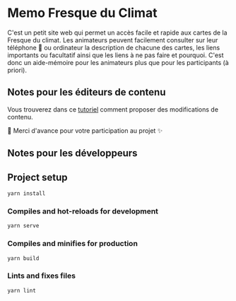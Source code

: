 # Memo Fresque du Climat

C'est un petit site web qui permet un accès facile et rapide aux cartes de la Fresque du climat.
Les animateurs peuvent facilement consulter sur leur téléphone :iphone: ou ordinateur  la description de chacune des cartes, les liens importants ou facultatif ainsi que les liens à ne pas faire et pourquoi. C'est donc un aide-mémoire pour les animateurs plus que pour les participants (à priori).

## Notes pour les éditeurs de contenu

Vous trouverez dans ce [tutoriel](https://github.com/JulienRobberechts/memo-fresque-du-climat/blob/main/doc/FDC%20-%20Comment%20faire%20des%20modifications%20dans%20le%20memo.pdf) comment proposer des modifications de contenu.

:tada: Merci d'avance pour votre participation au projet :sparkles:

## Notes pour les développeurs

## Project setup
```
yarn install
```

### Compiles and hot-reloads for development
```
yarn serve
```

### Compiles and minifies for production
```
yarn build
```

### Lints and fixes files
```
yarn lint
```
